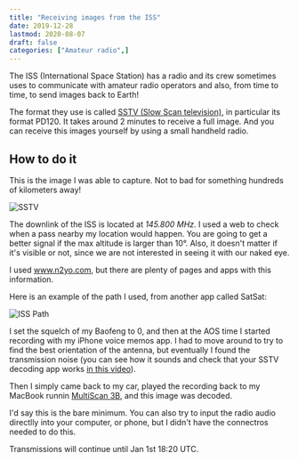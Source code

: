 ```yaml
---
title: "Receiving images from the ISS"
date: 2019-12-28
lastmod: 2020-08-07
draft: false
categories: ["Amateur radio",]
---
```


The ISS (International Space Station) has a radio and its crew sometimes  uses to communicate with amateur radio operators and also, from time to time, to send images back to Earth!

The format they use is called [SSTV (Slow Scan television)](https://en.wikipedia.org/wiki/Slow-scan_television), in particular its format PD120. It takes around 2 minutes to receive a full image. And you can receive this images yourself by using a small handheld radio.

## How to do it

This is the image I was able to capture. Not to bad for something hundreds of kilometers away!

![SSTV](/img/2019/ISS12292019_1044_5.jpg)


The downlink of the ISS is located at *145.800 MHz*. I used a web to check when a pass nearby my location would happen. You are going to get a better signal if the max altitude is larger than 10°. Also, it doesn't matter if it's visible or not, since we are not interested in seeing it with our naked eye.

I used www.n2yo.com, but there are plenty of pages and apps with this information.

Here is an example of the path I used, from another app called SatSat:

![ISS Path](/img/2019/ISS_PATH.jpg)


I set the squelch of my Baofeng to 0, and then at the AOS time I started recording with my iPhone voice memos app. I had to move around to try to find the best orientation of the antenna, but eventually I found the transmission noise (you can see how it sounds and check that your SSTV decoding app works [in this video](https://www.youtube.com/watch?v=sG4UhlByFyw)).

Then I simply came back to my car, played the recording back to my MacBook runnin [MultiScan 3B](https://www.qsl.net/kd6cji/), and this image was decoded.

I'd say this is the bare minimum. You can also try to input the radio audio directlly into your computer, or phone, but I didn't have the connectros needed to do this.

Transmissions will continue until Jan 1st 18:20 UTC.



